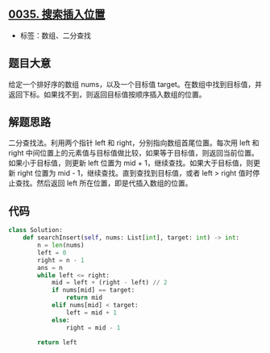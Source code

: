 ## [0035. 搜索插入位置](https://leetcode-cn.com/problems/search-insert-position/)

- 标签：数组、二分查找

## 题目大意

给定一个排好序的数组 nums，以及一个目标值 target。在数组中找到目标值，并返回下标。如果找不到，则返回目标值按顺序插入数组的位置。

## 解题思路

二分查找法。利用两个指针 left 和 right，分别指向数组首尾位置。每次用 left 和 right 中间位置上的元素值与目标值做比较，如果等于目标值，则返回当前位置。如果小于目标值，则更新 left 位置为 mid + 1，继续查找。如果大于目标值，则更新 right 位置为 mid - 1，继续查找。直到查找到目标值，或者 left > right 值时停止查找。然后返回 left 所在位置，即是代插入数组的位置。

## 代码

```Python
class Solution:
    def searchInsert(self, nums: List[int], target: int) -> int:
        n = len(nums)
        left = 0
        right = n - 1
        ans = n
        while left <= right:
            mid = left + (right - left) // 2
            if nums[mid] == target:
                return mid
            elif nums[mid] < target:
                left = mid + 1
            else:
                right = mid - 1

        return left
```

